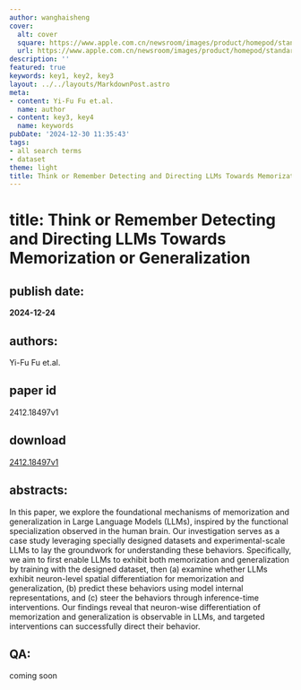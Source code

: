 ```yaml
---
author: wanghaisheng
cover:
  alt: cover
  square: https://www.apple.com.cn/newsroom/images/product/homepod/standard/Apple-HomePod-hero-230118_big.jpg.large_2x.jpg
  url: https://www.apple.com.cn/newsroom/images/product/homepod/standard/Apple-HomePod-hero-230118_big.jpg.large_2x.jpg
description: ''
featured: true
keywords: key1, key2, key3
layout: ../../layouts/MarkdownPost.astro
meta:
- content: Yi-Fu Fu et.al.
  name: author
- content: key3, key4
  name: keywords
pubDate: '2024-12-30 11:35:43'
tags:
- all search terms
- dataset
theme: light
title: Think or Remember Detecting and Directing LLMs Towards Memorization or Generalization
---
```


# title: Think or Remember Detecting and Directing LLMs Towards Memorization or Generalization 
## publish date: 
**2024-12-24** 
## authors: 
  Yi-Fu Fu et.al. 
## paper id
2412.18497v1
## download
[2412.18497v1](http://arxiv.org/abs/2412.18497v1)
## abstracts:
In this paper, we explore the foundational mechanisms of memorization and generalization in Large Language Models (LLMs), inspired by the functional specialization observed in the human brain. Our investigation serves as a case study leveraging specially designed datasets and experimental-scale LLMs to lay the groundwork for understanding these behaviors. Specifically, we aim to first enable LLMs to exhibit both memorization and generalization by training with the designed dataset, then (a) examine whether LLMs exhibit neuron-level spatial differentiation for memorization and generalization, (b) predict these behaviors using model internal representations, and (c) steer the behaviors through inference-time interventions. Our findings reveal that neuron-wise differentiation of memorization and generalization is observable in LLMs, and targeted interventions can successfully direct their behavior.
## QA:
coming soon
